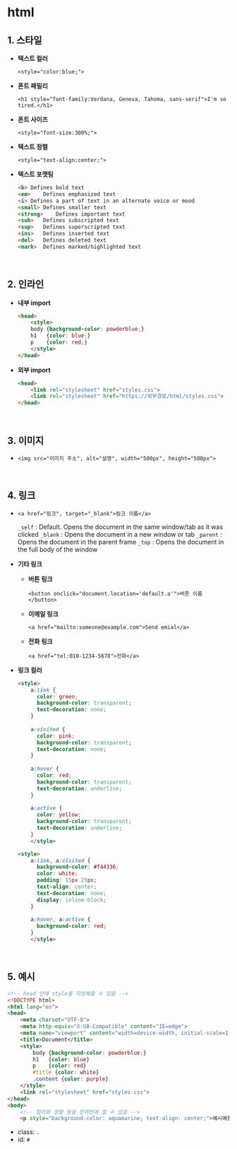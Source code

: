 # html

## 1. 스타일

- **텍스트 컬러**

  `<style="color:blue;">`

- **폰트 패밀리**

  `<h1 style="font-family:Verdana, Geneva, Tahoma, sans-serif">I'm so tired.</h1>`

- **폰트 사이즈**

   `<style="font-size:300%;">`

- **텍스트 정렬**

   `<style="text-align:center;">`

- **텍스트 포맷팅**

  ```html
  <b> Defines bold text
  <em>    Defines emphasized text 
  <i> Defines a part of text in an alternate voice or mood
  <small> Defines smaller text
  <strong>    Defines important text
  <sub>   Defines subscripted text
  <sup>   Defines superscripted text
  <ins>   Defines inserted text
  <del>   Defines deleted text
  <mark>  Defines marked/highlighted text
  ```

<br>

## 2. 인라인

- **내부 import**

  ```html
  <head>
      <style>
      body {background-color: powderblue;}
      h1   {color: blue;}
      p    {color: red;}
      </style>
  </head>
  ```

- **외부 import**

  ```html
  <head>
      <link rel="stylesheet" href="styles.css">
      <link rel="stylesheet" href="https://외부경로/html/styles.css">
  </head>
  ```

<br>

## 3. 이미지

- `<img src="이미지 주소", alt="설명", width="500px", height="500px">`

<br>

## 4. 링크

- `<a href="링크", target="_blank">링크 이름</a>`

  `_self` : Default. Opens the document in the same window/tab as it was clicked
  `_blank` : Opens the document in a new window or tab
  `_parent` : Opens the document in the parent frame
  `_top` : Opens the document in the full body of the window

- **기타 링크**

  - **버튼 링크**

    `<button onclick="document.location='default.a'">버튼 이름</button>`

  - **이메일 링크**

    `<a href="mailto:someone@example.com">Send emial</a>`

  - **전화 링크**

    `<a href="tel:010-1234-5678">전화</a>`

- **링크 컬러**

  ```html
  <style>
      a:link {
        color: green;
        background-color: transparent;
        text-decoration: none;
      }
      
      a:visited {
        color: pink;
        background-color: transparent;
        text-decoration: none;
      }
      
      a:hover {
        color: red;
        background-color: transparent;
        text-decoration: underline;
      }
      
      a:active {
        color: yellow;
        background-color: transparent;
        text-decoration: underline;
      }
      </style>
  
  <style>
      a:link, a:visited {
        background-color: #f44336;
        color: white;
        padding: 15px 25px;
        text-align: center;
        text-decoration: none;
        display: inline-block;
      }
      
      a:hover, a:active {
        background-color: red;
      }
      </style>
  ```

<br>

## 5. 예시

  ```html
  <!-- head 안에 style을 지정해줄 수 있음 -->
  <!DOCTYPE html>
  <html lang="en">
  <head>
      <meta charset="UTF-8">
      <meta http-equiv="X-UA-Compatible" content="IE=edge">
      <meta name="viewport" content="width=device-width, initial-scale=1.0">
      <title>Document</title>
      <style>
          body {background-color: powderblue;}
          h1   {color: blue}
          p    {color: red}
          #title {color: white}
          .content {color: purple}
      </style>
      <link rel="stylesheet" href="styles.css">
  </head>
  <body>
      <!-- 컬러와 정렬 등을 한꺼번에 할 수 있음 -->
      <p style="background-color: aquamarine; text-align: center;">예시예용</p>
  ```

  - class: `.`
  - id: `#`